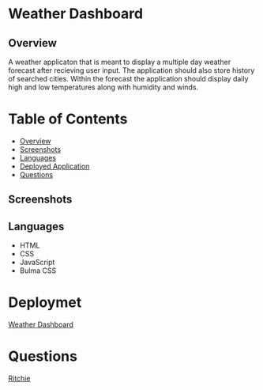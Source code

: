 # Weather Dashboard

## Overview
A weather applicaton that is meant to display a multiple day weather forecast after recieving user input.
The application should also store history of searched cities. Within the forecast the application should display daily high and low temperatures along with humidity and winds.

# Table of Contents
- [Overview](#Overview)
- [Screenshots](#Screenshots)
- [Languages](#Languages)
- [Deployed Application](#Deployment)
- [Questions](#Questions)

## Screenshots

## Languages
- HTML
- CSS
- JavaScript
- Bulma CSS

# Deploymet
[Weather Dashboard](https://xritchie91.github.io/Weather-Dashboard/)

# Questions
[Ritchie](https://github.com/xRitchie91)
